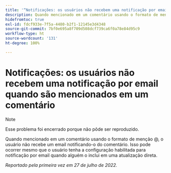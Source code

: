 ```yaml
---
title: '“Notificações: os usuários não recebem uma notificação por email quando são mencionados em um comentário”'
description: Quando mencionado em um comentário usando o formato de menção @, o usuário não recebe um email notificando-o do comentário. Isso pode ocorrer mesmo que o usuário tenha a configuração habilitada para notificação por email quando alguém o inclui em uma atualização direta.
hidefromtoc: true
exl-id: fdcf933e-7f5a-4480-b2f1-12145e3d4348
source-git-commit: 7bf0e695a8f709d508dcf739ca6f0a78e84d95c9
workflow-type: ht
source-wordcount: '131'
ht-degree: 100%

---
```


# Notificações: os usuários não recebem uma notificação por email quando são mencionados em um comentário

>[!NOTE]
>
>Esse problema foi encerrado porque não pôde ser reproduzido.

Quando mencionado em um comentário usando o formato de menção @, o usuário não recebe um email notificando-o do comentário. Isso pode ocorrer mesmo que o usuário tenha a configuração habilitada para notificação por email quando alguém o inclui em uma atualização direta.

_Reportado pela primeira vez em 27 de julho de 2022._
